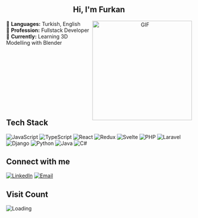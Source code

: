<div align="center">

## Hi, I'm Furkan

<img align='right' height="270px" alt="GIF" src="https://media.tenor.com/JSo4fdXkFW8AAAAC/haruhi.gif" />

</div>

<div align='left'>
  
💬 **Languages:** Turkish, English
<br>
💼 **Profession:** Fullstack Developer
<br>
🌱 **Currently:** Learning 3D Modelling with Blender
</div>

<br><br><br><br><br><br><br><br><br>

## Tech Stack

![JavaScript](https://img.shields.io/badge/-JavaScript-F7DF1E?style=flat-square&logo=javascript&logoColor=black)
![TypeScript](https://img.shields.io/badge/-TypeScript-3178C6?style=flat-square&logo=typescript&logoColor=white)
![React](https://img.shields.io/badge/-React-61DAFB?style=flat-square&logo=react&logoColor=black)
![Redux](https://img.shields.io/badge/-Redux-764ABC?style=flat-square&logo=redux&logoColor=white)
![Svelte](https://img.shields.io/badge/-Svelte-FF3E00?style=flat-square&logo=svelte&logoColor=white)
![PHP](https://img.shields.io/badge/-PHP-777BB4?style=flat-square&logo=php&logoColor=white)
![Laravel](https://img.shields.io/badge/-Laravel-FF2D20?style=flat-square&logo=laravel&logoColor=white)
![Django](https://img.shields.io/badge/-Django-092E20?style=flat-square&logo=django&logoColor=white)
![Python](https://img.shields.io/badge/-Python-3776AB?style=flat-square&logo=python&logoColor=white)
![Java](https://img.shields.io/badge/-Java-007396?style=flat-square&logo=java&logoColor=white)
![C#](https://img.shields.io/badge/-C%23-239120?style=flat-square&logo=c-sharp&logoColor=white)

## Connect with me

[![LinkedIn](https://img.shields.io/badge/-LinkedIn-0077B5?style=flat-square&logo=LinkedIn&logoColor=white)](https://www.linkedin.com/in/furkansb/)
[![Email](https://img.shields.io/badge/-Email-D14836?style=flat-square&logo=Gmail&logoColor=white)](mailto:furkanselcuk.fs58@gmail.com)

## Visit Count

<img align="center" src = "https://profile-counter.glitch.me/frknslck/count.svg" alt ="Loading">
  
